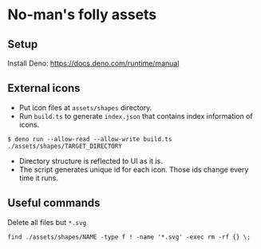 # No-man's folly assets

## Setup
Install Deno: https://docs.deno.com/runtime/manual

## External icons
- Put icon files at `assets/shapes` directory.
- Run `build.ts` to generate `index.json` that contains index information of icons.

```
$ deno run --allow-read --allow-write build.ts ./assets/shapes/TARGET_DIRECTORY
```

- Directory structure is reflected to UI as it is.
- The script generates unique id for each icon. Those ids change every time it runs.

## Useful commands

Delete all files but `*.svg`
```
find ./assets/shapes/NAME -type f ! -name '*.svg' -exec rm -rf {} \;
```
